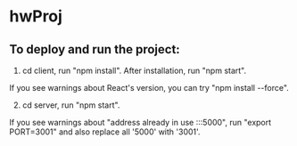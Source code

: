 # hwProj

## To deploy and run the project:

1. cd client, run "npm install". After installation, run "npm start".

If you see warnings about React's version, you can try "npm install --force".

2. cd server, run "npm start".

If you see warnings about "address already in use :::5000", run "export PORT=3001" and also replace all '5000' with '3001'.

